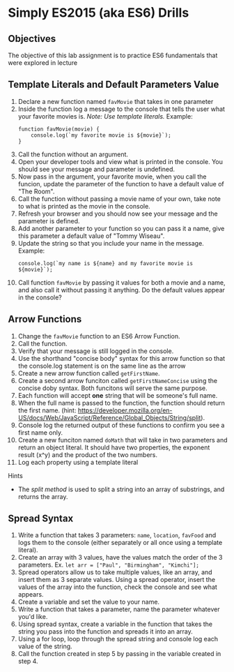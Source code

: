 # Simply ES2015 (aka ES6) Drills

## Objectives

The objective of this lab assignment is to practice ES6 fundamentals that were explored in lecture

## Template Literals and Default Parameters Value

1. Declare a new function named `favMovie` that takes in one parameter
2. Inside the function log a message to the console that tells the user what your favorite movies is. _Note: Use template literals._ Example:
    ````
    function favMovie(movie) {
        console.log(`my favorite movie is ${movie}`);
    }
    ````
3. Call the function without an argument.
4. Open your developer tools and view what is printed in the console. You should see your message and parameter is undefined.
5. Now pass in the argument, your favorite movie, when you call the funcion, update the parameter of the function to have a default value of "The Room".
6. Call the function without passing a movie name of your own, take note to what is printed as the movie in the console.
7. Refresh your browser and you should now see your message and the parameter is defined.
8. Add another parameter to your function so you can pass it a name, give this parameter a default value of "Tommy Wiseau".
9. Update the string so that you include your name in the message. Example:
    ````
    console.log(`my name is ${name} and my favorite movie is ${movie}`);
    ````
10. Call function `favMovie` by passing it values for both a movie and a name, and also call it without passing it anything. Do the default values appear in the console?

## Arrow Functions

1. Change the `favMovie` function to an ES6 Arrow Function.
2. Call the function.
3. Verify that your message is still logged in the console.
4. Use the shorthand "concise body" syntax for this arrow function so that the console.log statement is on the same line as the arrow
5. Create a new arrow function called `getFirstName`.
6. Create a second arrow funciton called `getFirstNameConcise` using the concise doby syntax. Both funcitons will serve the same purpose.
7. Each function will accept **one** string that will be someone's full name.
8. When the full name is passed to the function, the function should return the first name. (hint: https://developer.mozilla.org/en-US/docs/Web/JavaScript/Reference/Global_Objects/String/split).
9. Console log the returned output of these functions to confirm you see a first name only.
10. Create a new funciton named `doMath` that will take in two parameters and return an object literal. It should have two properties, the exponent result (x^y) and the product of the two numbers.
11. Log each property using a template literal

Hints

* The _split method_ is used to split a string into an array of substrings, and returns the  array.

## Spread Syntax

1. Write a function that takes 3 parameters: `name`, `location`, `favFood` and logs them to the console (either separately or all once using a template literal).
2. Create an array with 3 values, have the values match the order of the 3 parameters. Ex. `let arr = ["Paul", "Birmingham", "Kimchi"];`
3. Spread operators allow us to take multiple values, like an array, and insert them as 3 separate values. Using a spread operator, insert the values of the array into the function, check the console and see what appears.
4. Create a variable and set the value to your name.
5. Write a function that takes a parameter, name the parameter whatever you'd like.
6. Using spread syntax, create a variable in the function that takes the string you pass into the function and spreads it into an array.
7. Using a for loop, loop through the spread string and console log each value of the string.
8. Call the function created in step 5 by passing in the variable created in step 4.